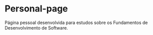 # Personal-page
Página pessoal desenvolvida para estudos sobre os Fundamentos de Desenvolvimento de Software.
